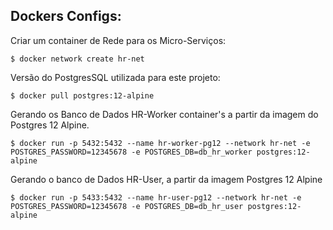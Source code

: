 ## Dockers Configs:

Criar um container de Rede para os Micro-Serviços:
```
$ docker network create hr-net
```

Versão do PostgresSQL utilizada para este projeto:

```
$ docker pull postgres:12-alpine
```

Gerando os Banco de Dados HR-Worker container's a partir da imagem do Postgres 12 Alpine.

```
$ docker run -p 5432:5432 --name hr-worker-pg12 --network hr-net -e POSTGRES_PASSWORD=12345678 -e POSTGRES_DB=db_hr_worker postgres:12-alpine
```

Gerando o banco de Dados HR-User, a partir da imagem Postgres 12 Alpine
```
$ docker run -p 5433:5432 --name hr-user-pg12 --network hr-net -e POSTGRES_PASSWORD=12345678 -e POSTGRES_DB=db_hr_user postgres:12-alpine
```
